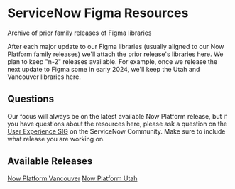 
# ServiceNow Figma Resources
Archive of prior family releases of Figma libraries

After each major update to our Figma libraries (usually aligned to our Now Platform family releases) we'll attach the prior release's libraries here.
We plan to keep "n-2" releases available. For example, once we release the next update to Figma some in early 2024, we'll keep the Utah and Vancouver libraries here.

## Questions
Our focus will always be on the latest available Now Platform release, but if you have questions about the resources here, please ask a question on the [User Experience SIG](https://www.servicenow.com/community/user-experience-special-interest/gh-p/sig-user-experience) on the ServiceNow Community. Make sure to include what release you are working on.

## Available Releases
[Now Platform Vancouver](./Vancouver/)
[Now Platform Utah](./Utah/)




